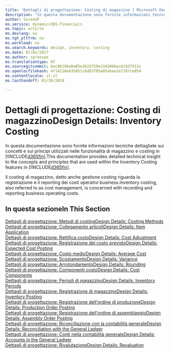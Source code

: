 ```yaml
---
title: 'Dettagli di progettazione: Costing di magazzino | Microsoft Docs'
description: "In questa documentazione sono fornite informazioni tecniche dettagliate sui concetti e sui principi utilizzati nelle funzionalità di magazzino e costing in Finance and Operations, Business edition."
author: SorenGP
ms.service: dynamics365-financials
ms.topic: article
ms.devlang: na
ms.tgt_pltfrm: na
ms.workload: na
ms.search.keywords: design, inventory, costing
ms.date: 07/01/2017
ms.author: sgroespe
ms.translationtype: HT
ms.sourcegitcommit: bec0619be0a65e3625759e13d2866ac615d7513c
ms.openlocfilehash: 4f14118e435051c6d63f95a05ebee2e7107ce054
ms.contentlocale: it-it
ms.lasthandoff: 01/30/2018

---
```

# <a name="design-details-inventory-costing"></a><span data-ttu-id="3e0a1-103">Dettagli di progettazione: Costing di magazzino</span><span class="sxs-lookup"><span data-stu-id="3e0a1-103">Design Details: Inventory Costing</span></span>
<span data-ttu-id="3e0a1-104">In questa documentazione sono fornite informazioni tecniche dettagliate sui concetti e sui principi utilizzati nelle funzionalità di magazzino e costing in [!INCLUDE[d365fin](includes/d365fin_md.md)].</span><span class="sxs-lookup"><span data-stu-id="3e0a1-104">This documentation provides detailed technical insight to the concepts and principles that are used within the Inventory Costing features in [!INCLUDE[d365fin](includes/d365fin_md.md)].</span></span>  

<span data-ttu-id="3e0a1-105">Il costing di magazzino, detto anche gestione costing riguarda la registrazione e il reporting dei costi operativi business.</span><span class="sxs-lookup"><span data-stu-id="3e0a1-105">Inventory costing, also referred to as cost management, is concerned with recording and reporting business operating costs.</span></span>  

## <a name="in-this-section"></a><span data-ttu-id="3e0a1-106">In questa sezione</span><span class="sxs-lookup"><span data-stu-id="3e0a1-106">In This Section</span></span>  
[<span data-ttu-id="3e0a1-107">Dettagli di progettazione: Metodi di costing</span><span class="sxs-lookup"><span data-stu-id="3e0a1-107">Design Details: Costing Methods</span></span>](design-details-costing-methods.md)  
[<span data-ttu-id="3e0a1-108">Dettagli di progettazione: Collegamento articoli</span><span class="sxs-lookup"><span data-stu-id="3e0a1-108">Design Details: Item Application</span></span>](design-details-item-application.md)  
[<span data-ttu-id="3e0a1-109">Dettagli di progettazione: Rettifica costo</span><span class="sxs-lookup"><span data-stu-id="3e0a1-109">Design Details: Cost Adjustment</span></span>](design-details-cost-adjustment.md)  
[<span data-ttu-id="3e0a1-110">Dettagli di progettazione: Registrazione del costo previsto</span><span class="sxs-lookup"><span data-stu-id="3e0a1-110">Design Details: Expected Cost Posting</span></span>](design-details-expected-cost-posting.md)  
[<span data-ttu-id="3e0a1-111">Dettagli di progettazione: Costo medio</span><span class="sxs-lookup"><span data-stu-id="3e0a1-111">Design Details: Average Cost</span></span>](design-details-average-cost.md)  
[<span data-ttu-id="3e0a1-112">Dettagli di progettazione: Scostamento</span><span class="sxs-lookup"><span data-stu-id="3e0a1-112">Design Details: Variance</span></span>](design-details-variance.md)  
[<span data-ttu-id="3e0a1-113">Dettagli di progettazione: Arrotondamento</span><span class="sxs-lookup"><span data-stu-id="3e0a1-113">Design Details: Rounding</span></span>](design-details-rounding.md)  
[<span data-ttu-id="3e0a1-114">Dettagli di progettazione: Componenti costo</span><span class="sxs-lookup"><span data-stu-id="3e0a1-114">Design Details: Cost Components</span></span>](design-details-cost-components.md)  
[<span data-ttu-id="3e0a1-115">Dettagli di progettazione: Periodi di magazzino</span><span class="sxs-lookup"><span data-stu-id="3e0a1-115">Design Details: Inventory Periods</span></span>](design-details-inventory-periods.md)  
[<span data-ttu-id="3e0a1-116">Dettagli di progettazione: Registrazione di magazzino</span><span class="sxs-lookup"><span data-stu-id="3e0a1-116">Design Details: Inventory Posting</span></span>](design-details-inventory-posting.md)  
[<span data-ttu-id="3e0a1-117">Dettagli di progettazione: Registrazione dell'ordine di produzione</span><span class="sxs-lookup"><span data-stu-id="3e0a1-117">Design Details: Production Order Posting</span></span>](design-details-production-order-posting.md)  
[<span data-ttu-id="3e0a1-118">Dettagli di progettazione: Registrazione dell'ordine di assemblaggio</span><span class="sxs-lookup"><span data-stu-id="3e0a1-118">Design Details: Assembly Order Posting</span></span>](design-details-assembly-order-posting.md)  
[<span data-ttu-id="3e0a1-119">Dettagli di progettazione: Riconciliazione con la contabilità generale</span><span class="sxs-lookup"><span data-stu-id="3e0a1-119">Design Details: Reconciliation with the General Ledger</span></span>](design-details-reconciliation-with-the-general-ledger.md)  
[<span data-ttu-id="3e0a1-120">Dettagli di progettazione: Conti nella contabilità generale</span><span class="sxs-lookup"><span data-stu-id="3e0a1-120">Design Details: Accounts in the General Ledger</span></span>](design-details-accounts-in-the-general-ledger.md)  
[<span data-ttu-id="3e0a1-121">Dettagli di progettazione: Rivalutazione</span><span class="sxs-lookup"><span data-stu-id="3e0a1-121">Design Details: Revaluation</span></span>](design-details-revaluation.md)

